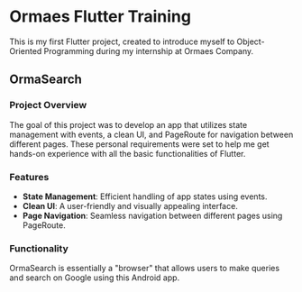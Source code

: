 # Ormaes Flutter Training

This is my first Flutter project, created to introduce myself to Object-Oriented Programming during my internship at Ormaes Company.

## OrmaSearch

### Project Overview

The goal of this project was to develop an app that utilizes state management with events, a clean UI, and PageRoute for navigation between different pages. These personal requirements were set to help me get hands-on experience with all the basic functionalities of Flutter.

### Features

- **State Management**: Efficient handling of app states using events.
- **Clean UI**: A user-friendly and visually appealing interface.
- **Page Navigation**: Seamless navigation between different pages using PageRoute.

### Functionality

OrmaSearch is essentially a "browser" that allows users to make queries and search on Google using this Android app.